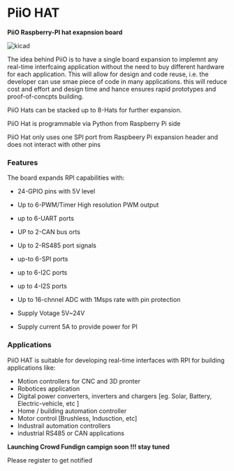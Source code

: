 
# PiiO HAT


**PiiO Raspberry-PI hat exapnsion board**

![kicad](https://user-images.githubusercontent.com/58411599/109783149-57d89780-7c12-11eb-9fc4-cb6349e3340b.jpg)

The idea behind PiiO is to have a single board expansion to implemnt any real-time interfcaing application without the need to buy different hardware for each application. This will allow for design and code reuse, i.e. the developer can use smae piece of code in many applications. this will reduce cost and effort and design time and hance ensures rapid prototypes and proof-of-concpts building.

PiiO Hats can be stacked up to 8-Hats for further expansion.

PiiO Hat is programmable via Python from Raspberry Pi side 

PiiO Hat only uses one SPI port from Raspbeery Pi expansion header and does not interact with other pins 

### Features
The board expands RPI capabilities with:
* 24-GPIO pins with 5V level
* Up to 6-PWM/Timer High resolution PWM output
* up to 6-UART ports
* UP to 2-CAN bus orts
* Up to 2-RS485 port signals 
* up-to 6-SPI ports
* up to 6-I2C ports
* up to 4-I2S ports 

* Up to 16-chnnel ADC with 1Msps rate with pin protection 
* Supply Votage 5V~24V
* Supply current 5A to provide power for PI 


### Applications
PiiO HAT is suitable for developing real-time interfaces with RPI for building applications like:
* Motion controllers for CNC and 3D pronter 
* Robotices application 
* Digital power converters, inverters and chargers [eg. Solar, Battery, Electric-vehicle, etc ]
* Home / building automation controller
* Motor control [Brushless, Indusction, etc]
* Industrail automation controllers 
* industrial RS485 or CAN applications


**Launching Crowd Fundign campign soon !!! stay tuned**

Please register to get notified 

